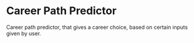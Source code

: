 # Career Path Predictor
Career path predictor, that gives a career choice, based on certain inputs given by user.